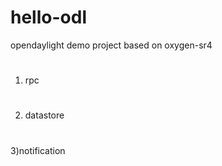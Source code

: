 # hello-odl
opendaylight demo project
based on oxygen-sr4

#
1) rpc
#
2) datastore
#
3)notification

